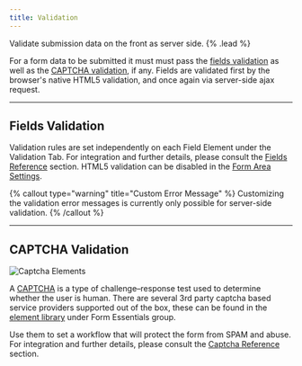 ```yaml
---
title: Validation
---
```


Validate submission data on the front as server side. {% .lead %}

For a form data to be submitted it must must pass the [fields validation](#fields-validation) as well as the [CAPTCHA validation](#captcha-validation), if any. Fields are validated first by the browser's native HTML5 validation, and once again via server-side ajax request.

---

## Fields Validation

Validation rules are set independently on each Field Element under the Validation Tab. For integration and further details, please consult the [Fields Reference](fields) section. HTML5 validation can be disabled in the [Form Area Settings](form-area#settings).

{% callout type="warning" title="Custom Error Message" %}
Customizing the validation error messages is currently only possible for server-side validation.
{% /callout %}

---

## CAPTCHA Validation

![Captcha Elements](/assets/ytp/forms/captcha/elements.webp)

A [CAPTCHA](http://www.captcha.net) is a type of challenge–response test used to determine whether the user is human. There are several 3rd party captcha based service providers supported out of the box, these can be found in the [element library](https://yootheme.com/support/yootheme-pro/joomla/element-library) under Form Essentials group.

Use them to set a workflow that will protect the form from SPAM and abuse. For integration and further details, please consult the [Captcha Reference](captcha) section.
